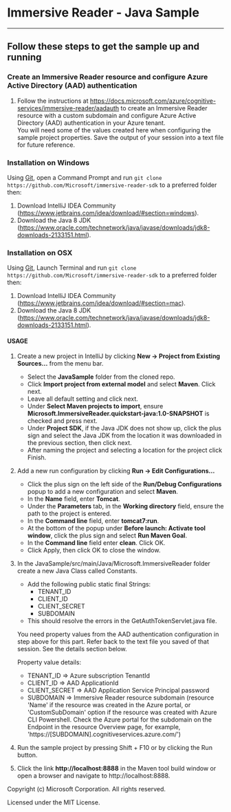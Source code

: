 # Immersive Reader - Java Sample

----------------------------------

## Follow these steps to get the sample up and running

### Create an Immersive Reader resource and configure Azure Active Directory (AAD) authentication

1. Follow the instructions at https://docs.microsoft.com/azure/cognitive-services/immersive-reader/aadauth to create an Immersive Reader resource with a custom subdomain and configure Azure Active Directory (AAD) authentication in your Azure tenant.  
You will need some of the values created here when configuring the sample project properties. Save the output of your session into a text file for future reference.

### Installation on Windows

Using [Git](https://git-scm.com/), open a Command Prompt and run `git clone https://github.com/Microsoft/immersive-reader-sdk` to a preferred folder then:

1. Download IntelliJ IDEA Community (https://www.jetbrains.com/idea/download/#section=windows).
2. Download the Java 8 JDK (https://www.oracle.com/technetwork/java/javase/downloads/jdk8-downloads-2133151.html).

### Installation on OSX

Using [Git](https://git-scm.com/), Launch Terminal and run `git clone https://github.com/Microsoft/immersive-reader-sdk` to a preferred folder then:

1. Download IntelliJ IDEA Community (https://www.jetbrains.com/idea/download/#section=mac).
2. Download the Java 8 JDK (https://www.oracle.com/technetwork/java/javase/downloads/jdk8-downloads-2133151.html).


#### USAGE

1. Create a new project in IntelliJ by clicking **New -> Project from Existing Sources...** from the menu bar.
    * Select the **JavaSample** folder from the cloned repo.
    * Click **Import project from external model** and select **Maven**. Click next.
    * Leave all default setting and click next.
    * Under **Select Maven projects to import**, ensure **Microsoft.ImmersiveReader.quickstart-java:1.0-SNAPSHOT** is checked and press next.
    * Under **Project SDK**, if the Java JDK does not show up, click the plus sign and select the Java JDK from the location it was downloaded in the previous section, then click next.
    * After naming the project and selecting a location for the project click Finish.

2. Add a new run configuration by clicking **Run -> Edit Configurations...**
    * Click the plus sign on the left side of the **Run/Debug Configurations** popup to add a new configuration and select **Maven**.
    * In the **Name** field, enter **Tomcat**.
    * Under the **Parameters** tab, in the **Working directory** field, ensure the path to the project is entered.
    * In the **Command line** field, enter **tomcat7:run**.
    * At the bottom of the popup under **Before launch: Activate tool window**, click the plus sign and select **Run Maven Goal**.
    * In the **Command line** field enter **clean**. Click OK.
    * Click Apply, then click OK to close the window.

3. In the JavaSample/src/main/Java/Microsoft.ImmersiveReader folder create a new Java Class called Constants.
    * Add the following public static final Strings:
        * TENANT_ID
        * CLIENT_ID
        * CLIENT_SECRET
        * SUBDOMAIN
    * This should resolve the errors in the GetAuthTokenServlet.java file.

   You need property values from the AAD authentication configuration in step above for this part. Refer back to the text file you saved of that session. See the details section below.  

   Property value details:

   * TENANT_ID => Azure subscription TenantId  
   * CLIENT_ID => AAD ApplicationId  
   * CLIENT_SECRET => AAD Application Service Principal password  
   * SUBDOMAIN => Immersive Reader resource subdomain (resource 'Name' if the resource was created in the Azure portal, or 'CustomSubDomain' option if the resource was created with Azure CLI Powershell. Check the Azure portal for the subdomain on the Endpoint in the resource Overview page, for example, 'https://[SUBDOMAIN].cognitiveservices.azure.com/')    

4. Run the sample project by pressing Shift + F10 or by clicking the Run button.

5. Click the link **http://localhost:8888** in the Maven tool build window or open a browser and navigate to http://localhost:8888.


Copyright (c) Microsoft Corporation. All rights reserved.

Licensed under the MIT License.